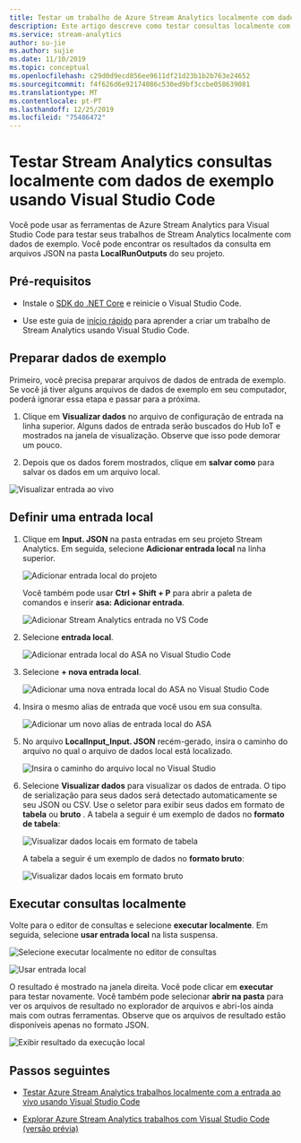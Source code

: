 ```yaml
---
title: Testar um trabalho de Azure Stream Analytics localmente com dados de exemplo usando Visual Studio Code
description: Este artigo descreve como testar consultas localmente com dados de exemplo usando ferramentas de Azure Stream Analytics para Visual Studio Code.
ms.service: stream-analytics
author: su-jie
ms.author: sujie
ms.date: 11/10/2019
ms.topic: conceptual
ms.openlocfilehash: c29d0d9ecd856ee9611df21d23b1b2b763e24652
ms.sourcegitcommit: f4f626d6e92174086c530ed9bf3ccbe058639081
ms.translationtype: MT
ms.contentlocale: pt-PT
ms.lasthandoff: 12/25/2019
ms.locfileid: "75486472"
---
```

# <a name="test-stream-analytics-queries-locally-with-sample-data-using-visual-studio-code"></a>Testar Stream Analytics consultas localmente com dados de exemplo usando Visual Studio Code

Você pode usar as ferramentas de Azure Stream Analytics para Visual Studio Code para testar seus trabalhos de Stream Analytics localmente com dados de exemplo. Você pode encontrar os resultados da consulta em arquivos JSON na pasta **LocalRunOutputs** do seu projeto.

## <a name="prerequisites"></a>Pré-requisitos

* Instale o [SDK do .NET Core](https://dotnet.microsoft.com/download) e reinicie o Visual Studio Code.

* Use este guia de [início rápido](quick-create-vs-code.md) para aprender a criar um trabalho de Stream Analytics usando Visual Studio Code.

## <a name="prepare-sample-data"></a>Preparar dados de exemplo

Primeiro, você precisa preparar arquivos de dados de entrada de exemplo. Se você já tiver alguns arquivos de dados de exemplo em seu computador, poderá ignorar essa etapa e passar para a próxima.

1. Clique em **Visualizar dados** no arquivo de configuração de entrada na linha superior. Alguns dados de entrada serão buscados do Hub IoT e mostrados na janela de visualização. Observe que isso pode demorar um pouco.

2. Depois que os dados forem mostrados, clique em **salvar como** para salvar os dados em um arquivo local.

 ![Visualizar entrada ao vivo](./media/quick-create-vs-code/preview-live-input.png)

## <a name="define-a-local-input"></a>Definir uma entrada local

1. Clique em **Input. JSON** na pasta entradas em seu projeto Stream Analytics. Em seguida, selecione **Adicionar entrada local** na linha superior.

    ![Adicionar entrada local do projeto](./media/quick-create-vs-code/add-input-from-project.png)

    Você também pode usar **Ctrl + Shift + P** para abrir a paleta de comandos e inserir **asa: Adicionar entrada**.

   ![Adicionar Stream Analytics entrada no VS Code](./media/quick-create-vs-code/add-input.png)

2. Selecione **entrada local**.

    ![Adicionar entrada local do ASA no Visual Studio Code](./media/vscode-local-run/add-local-input.png)

3. Selecione **+ nova entrada local**.

    ![Adicionar uma nova entrada local do ASA no Visual Studio Code](./media/vscode-local-run/add-new-local-input.png)

4. Insira o mesmo alias de entrada que você usou em sua consulta.

    ![Adicionar um novo alias de entrada local do ASA](./media/vscode-local-run/new-local-input-alias.png)

5. No arquivo **LocalInput_Input. JSON** recém-gerado, insira o caminho do arquivo no qual o arquivo de dados local está localizado.

    ![Insira o caminho do arquivo local no Visual Studio](./media/vscode-local-run/local-file-path.png)

6. Selecione **Visualizar dados** para visualizar os dados de entrada. O tipo de serialização para seus dados será detectado automaticamente se seu JSON ou CSV. Use o seletor para exibir seus dados em formato de **tabela** ou **bruto** . A tabela a seguir é um exemplo de dados no **formato de tabela**:

     ![Visualizar dados locais em formato de tabela](./media/vscode-local-run/local-file-preview-table.png)

    A tabela a seguir é um exemplo de dados no **formato bruto**:

    ![Visualizar dados locais em formato bruto](./media/vscode-local-run/local-file-preview-raw.png)

## <a name="run-queries-locally"></a>Executar consultas localmente

Volte para o editor de consultas e selecione **executar localmente**. Em seguida, selecione **usar entrada local** na lista suspensa.

![Selecione executar localmente no editor de consultas](./media/vscode-local-run/run-locally.png)

![Usar entrada local](./media/vscode-local-run/run-locally-use-local-input.png)

O resultado é mostrado na janela direita. Você pode clicar em **executar** para testar novamente. Você também pode selecionar **abrir na pasta** para ver os arquivos de resultado no explorador de arquivos e abri-los ainda mais com outras ferramentas. Observe que os arquivos de resultado estão disponíveis apenas no formato JSON.

![Exibir resultado da execução local](./media/vscode-local-run/run-locally-result.png)

## <a name="next-steps"></a>Passos seguintes

* [Testar Azure Stream Analytics trabalhos localmente com a entrada ao vivo usando Visual Studio Code](visual-studio-code-local-run-live-input.md)

* [Explorar Azure Stream Analytics trabalhos com Visual Studio Code (versão prévia)](visual-studio-code-explore-jobs.md)
